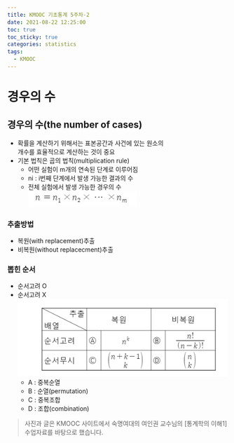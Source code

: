 ```yaml
---
title: KMOOC 기초통계 5주차-2
date: 2021-08-22 12:25:00
toc: true
toc_sticky: true
categories: statistics
tags:
  - KMOOC
---
```


# 경우의 수

## 경우의 수(the number of cases)
- 확률을 계산하기 위해서는 표본공간과 사건에 있는 원소의  
  개수를 효율적으로 계산하는 것이 중요
- 기본 법칙은 곱의 법칙(multiplication rule)
  - 어떤 실험이 m개의 연속된 단계로 이루어짐
  - ni : i번째 단계에서 발생 가능한 결과의 수
  - 전체 실험에서 발생 가능한 경우의 수  
  ![](/assets/images/statistics/numbercase.PNG) 

### 추출방법
- 복원(with replacement)추출
- 비복원(without replacecment)추출

### 뽑힌 순서
- 순서고려 O
- 순서고려 X  
![](/assets/images/statistics/numbercase2.PNG) 
  - A : 중복순열
  - B : 순열(permutation)
  - C : 중복조합
  - D : 조합(combination)


> 사진과 글은 KMOOC 사이트에서 숙명여대의 여인권 교수님의 [통계학의 이해1] 수업자료를 바탕으로 했습니다.  


